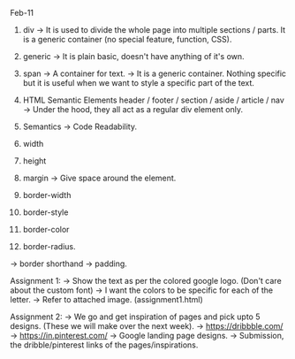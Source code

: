 Feb-11

1. div -> It is used to divide the whole page into multiple sections / parts. It is a generic container (no special feature, function, CSS).

2. generic -> It is plain basic, doesn't have anything of it's own.

3. span -> A container for text.
-> It is a generic container. Nothing specific but it is useful when we want to style a specific part of the text.

4. HTML Semantic Elements
header / footer / section / aside / article / nav
-> Under the hood, they all act as a regular div element only.
5. Semantics -> Code Readability.


6. width
7. height
8. margin -> Give space around the element.
9. border-width
10. border-style
11. border-color
12. border-radius.

-> border shorthand
-> padding.


Assignment 1:
-> Show the text as per the colored google logo. (Don't care about the custom font)
-> I want the colors to be specific for each of the letter.
-> Refer to attached image. (assignment1.html)

Assignment 2:
-> We go and get inspiration of pages and pick upto 5 designs. (These we will make over the next week).
-> https://dribbble.com/
-> https://in.pinterest.com/
-> Google landing page designs.
-> Submission, the dribble/pinterest links of the pages/inspirations.